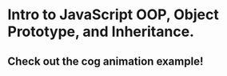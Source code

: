 # Intro to JavaScript OOP, Object Prototype, and Inheritance.
## Check out the cog animation example! 